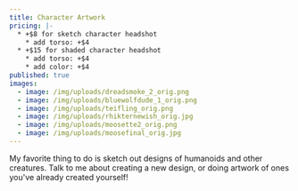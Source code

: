 ```yaml
---
title: Character Artwork
pricing: |-
  * +$8 for sketch character headshot
    * add torso: +$4
  * +$15 for shaded character headshot
    * add torso: +$4
    * add color: +$4
published: true
images:
  - image: /img/uploads/dreadsmoke_2_orig.png
  - image: /img/uploads/bluewolfdude_1_orig.png
  - image: /img/uploads/teifling_orig.png
  - image: /img/uploads/rhikternewish_orig.jpg
  - image: /img/uploads/moosette2_orig.png
  - image: /img/uploads/moosefinal_orig.jpg
---
```

My favorite thing to do is sketch out designs of humanoids and other creatures. Talk to me about creating a new design, or doing artwork of ones you've already created yourself!
